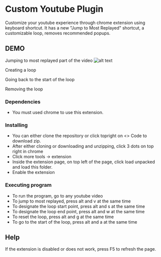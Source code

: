 # Custom Youtube Plugin

Customize your youtube experience through chrome extension using keyboard shortcut. 
It has a new "Jump to Most Replayed" shortcut, a customizable loop, removes recommended popups.

## DEMO

Jumping to most replayed part of the video
![alt text](https://github.com/marklhj-lee/Custom-Youtube-Plugin/blob/master/images/JumpToMostReplayed.gif)

Creating a loop

Going back to the start of the loop

Removing the loop


### Dependencies

* You must used chrome to use this extension.

### Installing

* You can either clone the repository or click topright on <> Code to download zip.
* After either cloning or downloading and unzipping, click 3 dots on top right in chrome
* Click more tools -> extension
* Inside the extension page, on top left of the page, click load unpacked and load this folder.
* Enable the extension

### Executing program

* To run the program, go to any youtube video
* To jump to most replayed, press alt and v at the same time
* To designate the loop start point, press alt and s at the same time
* To designate the loop end point, press alt and w at the same time
* To reset the loop, press alt and g at the same time
* To go to the start of the loop, press alt and a at the same time

## Help

If the extension is disabled or does not work, press F5 to refresh the page.
